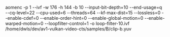 aomenc -p 1 --ivf -w 176 -h 144 -b 10 --input-bit-depth=10 --end-usage=q --cq-level=22 --cpu-used=6 --threads=64  --kf-max-dist=15  --lossless=0 --enable-cdef=0 --enable-order-hint=0 --enable-global-motion=0 --enable-warped-motion=0 --loopfilter-control=1 -o loop-filter-10.ivf  /home/dwls/dev/av1-vulkan-video-cts/samples/B/clip-b.yuv
